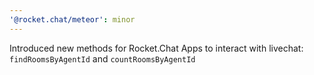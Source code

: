 ```yaml
---
'@rocket.chat/meteor': minor
---
```


Introduced new methods for Rocket.Chat Apps to interact with livechat: `findRoomsByAgentId` and `countRoomsByAgentId`
